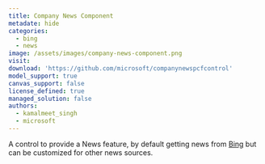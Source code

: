 ```yaml
---
title: Company News Component
metadate: hide
categories:
  - bing
  - news
image: /assets/images/company-news-component.png
visit: 
download: 'https://github.com/microsoft/companynewspcfcontrol'
model_support: true
canvas_support: false
license_defined: true
managed_solution: false
authors:
  - kamalmeet_singh
  - microsoft
---
```

A control to provide a News feature, by default getting news from <a target="_blank" href="https://www.bing.com/news/search">Bing</a> but can be customized for other news sources.
